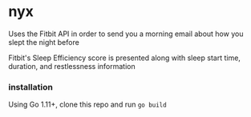 # nyx

Uses the Fitbit API in order to send you a morning email about how you slept the night before

Fitbit's Sleep Efficiency score is presented along with sleep start time, duration, and restlessness information

### installation

Using Go 1.11+, clone this repo and run `go build`
